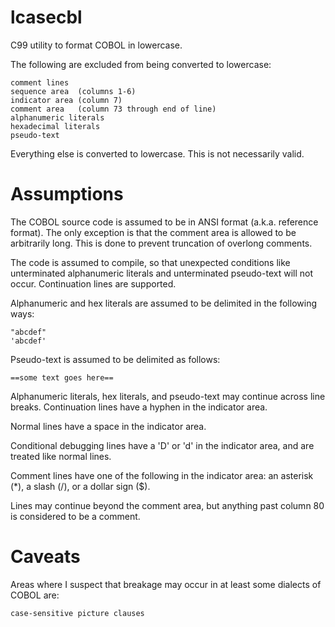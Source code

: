 lcasecbl
========

C99 utility to format COBOL in lowercase.

The following are excluded from being converted to lowercase:

    comment lines
    sequence area  (columns 1-6)
    indicator area (column 7)
    comment area   (column 73 through end of line)
    alphanumeric literals
    hexadecimal literals
    pseudo-text

Everything else is converted to lowercase. This is not necessarily valid.

Assumptions
===========

The COBOL source code is assumed to be in ANSI format (a.k.a. reference format).
The only exception is that the comment area is allowed to be arbitrarily long.
This is done to prevent truncation of overlong comments.

The code is assumed to compile, so that unexpected conditions like unterminated
alphanumeric literals and unterminated pseudo-text will not occur. Continuation
lines are supported.

Alphanumeric and hex literals are assumed to be delimited in the following ways:

    "abcdef"
    'abcdef'

Pseudo-text is assumed to be delimited as follows:

    ==some text goes here==

Alphanumeric literals, hex literals, and pseudo-text may continue across line
breaks. Continuation lines have a hyphen in the indicator area.

Normal lines have a space in the indicator area.

Conditional debugging lines have a 'D' or 'd' in the indicator area, and are
treated like normal lines.

Comment lines have one of the following in the indicator area: an asterisk (*),
a slash (/), or a dollar sign ($).

Lines may continue beyond the comment area, but anything past column 80 is
considered to be a comment.

Caveats
=======

Areas where I suspect that breakage may occur in at least some dialects of
COBOL are:

    case-sensitive picture clauses
